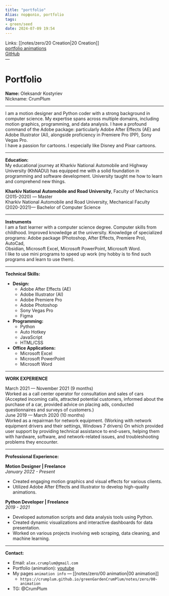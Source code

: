 ```yaml
---
title: "portfolio"
Alias: порфоліо, portfolio
tags:
- green/seed
date: 2024-07-09 19:54
---
```

Links:  [[notes/zero/20 Creation|20 Creation]]  
[portfolio animations](https://youtu.be/k-lHXxvwRXk?si=7lquwO6JGqNONLZk)  
[GitHub](https://github.com/CrumPlum)  
—
# **Portfolio**

**Name:** Oleksandr Kostyriev  
Nickname: CrumPlum

---
I am a motion designer and Python coder with a strong background in computer science. My expertise spans across multiple domains, including motion graphics, programming, and data analysis. I have a profound command of the Adobe package: particularly Adobe After Effects (AE) and Adobe Illustrator (AI), alongside proficiency in Premiere Pro (PP), Sony Vegas Pro.  
I have a passion for cartoons. I especially like Disney and Pixar cartoons.

---

**Education:**  
My educational journey at Kharkiv National Automobile and Highway University (KhNADU) has equipped me with a solid foundation in programming and software development. University taught me how to learn and comprehend new things.

**Kharkiv National Automobile and Road University**, Faculty of Mechanics  
(2015-2020) — Master  
Kharkiv National Automobile and Road University, Mechanical Faculty  
(2020-2021)— Bachelor of Computer Science

---

**Instruments**  
I am a fast learner with a computer science degree. Computer skills from  
childhood. Improved knowledge at the university. Knowledge of specialized  
programs: Adobe package (Photoshop, After Effects, Premiere Pro), AutoCad,  
Obsidian, Microsoft Excel, Microsoft PowerPoint, Microsoft Word.  
I like to use mini programs to speed up work (my hobby is to find such programs and learn to use them).

---

**Technical Skills:**

- **Design:**
    - Adobe After Effects (AE)
    - Adobe Illustrator (AI)
    - Adobe Premiere Pro
    - Adobe Photoshop
    - Sony Vegas Pro
    - Figma
- **Programming:**
    - Python
    - Auto Hotkey
    - JavaScript
    - HTML/CSS
- **Office Applications:**
    - Microsoft Excel
    - Microsoft PowerPoint
    - Microsoft Word

---

**WORK EXPERIENCE**

March 2021 — November 2021 (9 months)  
Worked as a call center operator for consultation and sales of cars (Accepted incoming calls, attracted potential customers, informed about the purchase of a car, provided advice on placing ads, conducted questionnaires and surveys of customers.)  
June 2019 — March 2020 (10 months)  
Worked as a repairman for network equipment. (Working with network equipment drivers and their settings, Windows 7 drivers) On which provided user support by providing technical assistance to end-users, helping them with hardware, software, and network-related issues, and troubleshooting problems they encounter.

---

**Professional Experience:**

**Motion Designer | Freelance**  
_January 2022 - Present_

- Created engaging motion graphics and visual effects for various clients.
- Utilized Adobe After Effects and Illustrator to develop high-quality animations.

**Python Developer | Freelance**  
_2019 - 2021_
- Developed automation scripts and data analysis tools using Python.
- Created dynamic visualizations and interactive dashboards for data presentation.
- Worked on various projects involving web scraping, data cleaning, and machine learning.

---

**Contact:**
- Email: `alex.crumplum@gmail.com`
- Portfolio (animation): [youtube](https://youtu.be/k-lHXxvwRXk)
- My pages `animation info` — [[notes/zero/00 animation|00 animation]]
	- `https://crumplum.github.io/greenGardenCrumPlum/notes/zero/00-animation` 
- TG: @CrumPlum